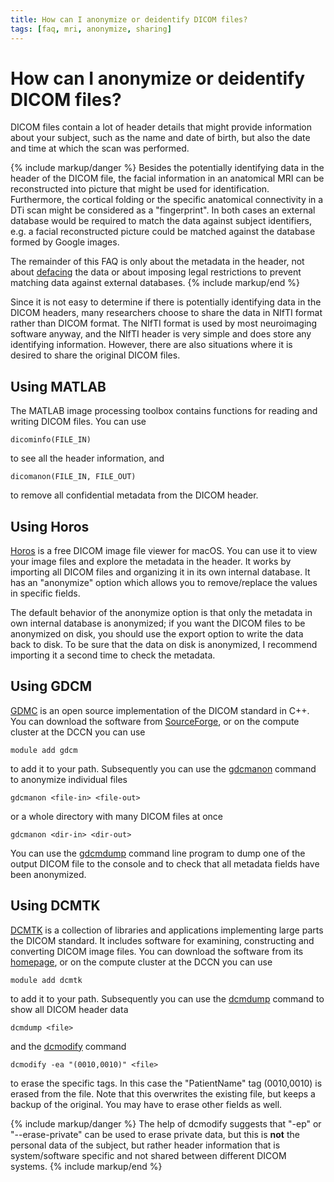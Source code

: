 ```yaml
---
title: How can I anonymize or deidentify DICOM files?
tags: [faq, mri, anonymize, sharing]
---
```


# How can I anonymize or deidentify DICOM files?

DICOM files contain a lot of header details that might provide information about your subject, such as the name and date of birth, but also the date and time at which the scan was performed.

{% include markup/danger %}
Besides the potentially identifying data in the header of the DICOM file, the facial information in an anatomical MRI can be reconstructed into picture that might be used for identification. Furthermore, the cortical folding or the specific anatomical connectivity in a DTi scan might be considered as a "fingerprint". In both cases an external database would be required to match the data against subject identifiers, e.g. a facial reconstructed picture could be matched against the database formed by Google images.

The remainder of this FAQ is only about the metadata in the header, not about [defacing](/faq/how_can_i_anonymize_an_anatomical_mri) the data or about imposing legal restrictions to prevent matching data against external databases.
{% include markup/end %}

Since it is not easy to determine if there is potentially identifying data in the DICOM headers, many researchers choose to share the data in NIfTI format rather than DICOM format. The NIfTI format is used by most neuroimaging software anyway, and the NIfTI header is very simple and does store any identifying information. However, there are also situations where it is desired to share the original DICOM files.

## Using MATLAB

The MATLAB image processing toolbox contains functions for reading and writing DICOM files. You can use

    dicominfo(FILE_IN)

to see all the header information, and

    dicomanon(FILE_IN, FILE_OUT)

to remove all confidential metadata from the DICOM header.

## Using Horos

[Horos](https://www.horosproject.org) is a free DICOM image file viewer for macOS. You can use it to view your image files and explore the metadata in the header. It works by importing all DICOM files and organizing it in its own internal database. It has an "anonymize" option which allows you to remove/replace the values in specific fields.

The default behavior of the anonymize option is that only the metadata in own internal database is anonymized; if you want the DICOM files to be anonymized on disk, you should use the export option to write the data back to disk. To be sure that the data on disk is anonymized, I recommend importing it a second time to check the metadata.

## Using GDCM

[GDMC](http://gdcm.sourceforge.net/wiki/index.php/Main_Page) is an open source implementation of the DICOM standard in C++. You can download the software from [SourceForge](http://gdcm.sourceforge.net), or on the compute cluster at the DCCN you can use

    module add gdcm

to add it to your path. Subsequently you can use the [gdcmanon](http://gdcm.sourceforge.net/html/gdcmanon.html) command to anonymize individual files

    gdcmanon <file-in> <file-out>

or a whole directory with many DICOM files at once

    gdcmanon <dir-in> <dir-out>

You can use the [gdcmdump](http://gdcm.sourceforge.net/html/gdcmdump.html) command line program to dump one of the output DICOM file to the console and to check that all metadata fields have been anonymized.

## Using DCMTK

[DCMTK](http://www.dcmtk.org) is a collection of libraries and applications implementing large parts the DICOM standard. It includes software for examining, constructing and converting DICOM image files. You can download the software from its [homepage](http://www.dcmtk.org), or on the compute cluster at the DCCN you can use

    module add dcmtk

to add it to your path. Subsequently you can use the [dcmdump](http://support.dcmtk.org/docs/dcmdump.html) command to show all DICOM header data

    dcmdump <file>

and the [dcmodify](http://support.dcmtk.org/docs/dcmodify.html) command

    dcmodify -ea "(0010,0010)" <file>

to erase the specific tags. In this case the "PatientName" tag (0010,0010) is erased from the file. Note that this overwrites the existing file, but keeps a backup of the original. You may have to erase other fields as well.

{% include markup/danger %}
The help of dcmodify suggests that "-ep" or "--erase-private" can be used to erase private data, but this is **not** the personal data of the subject, but rather header information that is system/software specific and not shared between different DICOM systems.
{% include markup/end %}
